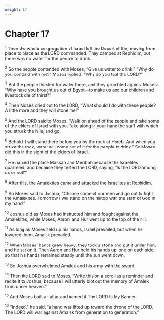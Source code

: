 ```yaml
---
weight: 17
---
```


# Chapter 17

<sup>1</sup> Then the whole congregation of Israel left the Desert of Sin, moving from place to place as the LORD commanded. They camped at Rephidim, but there was no water for the people to drink. 

<sup>2</sup> So the people contended with Moses, “Give us water to drink.” “Why do you contend with me?” Moses replied. “Why do you test the LORD?” 

<sup>3</sup> But the people thirsted for water there, and they grumbled against Moses: “Why have you brought us out of Egypt—to make us and our children and livestock die of thirst?” 

<sup>4</sup> Then Moses cried out to the LORD, “What should I do with these people? A little more and they will stone me!” 

<sup>5</sup> And the LORD said to Moses, “Walk on ahead of the people and take some of the elders of Israel with you. Take along in your hand the staff with which you struck the Nile, and go. 

<sup>6</sup> Behold, I will stand there before you by the rock at Horeb. And when you strike the rock, water will come out of it for the people to drink.” So Moses did this in the sight of the elders of Israel. 

<sup>7</sup> He named the place Massah and Meribah because the Israelites quarreled, and because they tested the LORD, saying, “Is the LORD among us or not?” 

<sup>8</sup> After this, the Amalekites came and attacked the Israelites at Rephidim. 

<sup>9</sup> So Moses said to Joshua, “Choose some of our men and go out to fight the Amalekites. Tomorrow I will stand on the hilltop with the staff of God in my hand.” 

<sup>10</sup> Joshua did as Moses had instructed him and fought against the Amalekites, while Moses, Aaron, and Hur went up to the top of the hill. 

<sup>11</sup> As long as Moses held up his hands, Israel prevailed; but when he lowered them, Amalek prevailed. 

<sup>12</sup> When Moses’ hands grew heavy, they took a stone and put it under him, and he sat on it. Then Aaron and Hur held his hands up, one on each side, so that his hands remained steady until the sun went down. 

<sup>13</sup> So Joshua overwhelmed Amalek and his army with the sword. 

<sup>14</sup> Then the LORD said to Moses, “Write this on a scroll as a reminder and recite it to Joshua, because I will utterly blot out the memory of Amalek from under heaven.” 

<sup>15</sup> And Moses built an altar and named it The LORD Is My Banner. 

<sup>16</sup> “Indeed,” he said, “a hand was lifted up toward the throne of the LORD. The LORD will war against Amalek from generation to generation.” 


